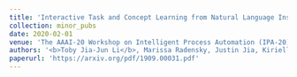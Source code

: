 ```yaml
---
title: 'Interactive Task and Concept Learning from Natural Language Instructions and GUI Demonstrations'
collection: minor_pubs
date: 2020-02-01
venue: 'The AAAI-20 Workshop on Intelligent Process Automation (IPA-20)'
authors: '<b>Toby Jia-Jun Li</b>, Marissa Radensky, Justin Jia, Kirielle Singarajah, Tom M. Mitchell, and Brad A. Myers'
paperurl: 'https://arxiv.org/pdf/1909.00031.pdf'
---
```

